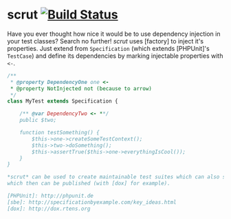 # scrut [![Build Status](https://travis-ci.org/watoki/scrut.png?branch=master)](https://travis-ci.org/watoki/scrut)

Have you ever thought how nice it would be to use dependency injection in your test classes? Search no further!
*scrut* uses [factory] to inject it's properties. Just extend from `Specification` (which extends [PHPUnit]'s `TestCase`)
and define its dependencies by marking injectable properties with `<-`.

```php
/**
 * @property DependencyOne one <-
 * @property NotInjected not (because to arrow)
 */
class MyTest extends Specification {

    /** @var DependencyTwo <- **/
    public $two;

    function testSomething() {
        $this->one->createSomeTestContext();
        $this->two->doSomething();
        $this->assertTrue($this->one->everythingIsCool());
    }
}

*scrut* can be used to create maintainable test suites which can also serve quite nicely as [living documentation][sbe]
which then can be published (with [dox] for example).

[PHPUnit]: http://phpunit.de
[sbe]: http://specificationbyexample.com/key_ideas.html
[dox]: http://dox.rtens.org